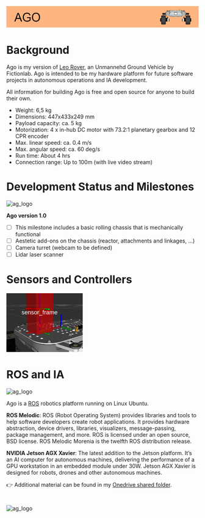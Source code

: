 ![Ago](https://github.com/andreagavazzi/ag_ago/blob/main/assets/banner_ago.jpg)

# Background

Ago is my version of [Leo Rover](https://www.leorover.tech/), an Unmannehd Ground Vehicle by Fictionlab. Ago is intended to be my hardware platform for future software projects in autonomous operations and IA development.

All information for building Ago is free and open source for anyone to build their own.

* Weight: 6,5 kg
* Dimensions: 447x433x249 mm
* Payload capacity: ca. 5 kg
* Motorization: 4 x in-hub DC motor with 73.2:1 planetary gearbox and 12 CPR encoder
* Max. linear speed: ca. 0.4 m/s
* Max. angular speed: ca. 60 deg/s
* Run time: About 4 hrs
* Connection range: Up to 100m (with live video stream)

# Development Status and Milestones
<img src="https://github.com/andreagavazzi/ago/blob/main/assets/build.jpg" alt="ag_logo" width="400"/>

**Ago version 1.0** 

- [ ] This milestone includes a basic rolling chassis that is mechanically functional
- [ ] Aestetic add-ons on the chassis (reactor, attachments and linkages, ...)
- [ ] Camera turret (webcam to be defined)
- [ ] Lidar laser scanner

# Sensors and Controllers
<img src="https://github.com/andreagavazzi/ag_ago/blob/main/assets/sensor.png" alt="sensor" width="200"/>


# ROS and IA
<img src="https://github.com/andreagavazzi/ago/blob/main/assets/ag_logo.jpg" alt="ag_logo" width="200"/>
  
Ago is a [ROS](http://ros.org) robotics platform running on Linux Ubuntu.

**ROS Melodic**: ROS (Robot Operating System) provides libraries and tools to help software developers create robot applications. It provides hardware abstraction, device drivers, libraries, visualizers, message-passing, package management, and more. ROS is licensed under an open source, BSD license. ROS Melodic Morenia is the twelfth ROS distribution release.

**NVIDIA Jetson AGX Xavier**: The latest addition to the Jetson platform. It’s an AI computer for autonomous machines, delivering the performance of a GPU workstation in an embedded module under 30W. Jetson AGX Xavier is designed for robots, drones and other autonomous machines.

👉 Additional material can be found in my [Onedrive shared folder](https://1drv.ms/f/s!AkUtNLbG6ptfpiPbJ0WKSoO58hIA).

# 
<img src="https://github.com/andreagavazzi/Curiosity/blob/main/images/nasa_logo.jpg" alt="ag_logo" width="600"/>
